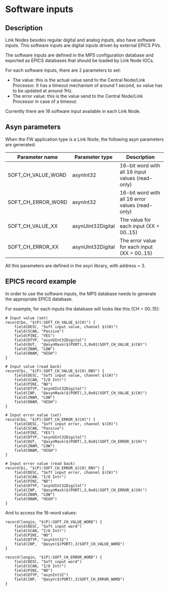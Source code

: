 # Software inputs

## Description

Link Nodes besides regular digital and analog inputs, also have software inputs. This software inputs are digital inputs driven by external EPICS PVs.

The software inputs are defined in the MPS configuration database and exported as EPICS databases that should be loaded by Link Node IOCs.

For each software inputs, there are 2 parameters to set:
- The value: this is the actual value send to the Central Node/Link Processor. It has a timeout mechanism of around 1 second, so value has to be updated at around 1Hz.
- The error value: this is the value send to the Central Node/Link Processor in case of a timeout.

Currently there are 16 software input available in each Link Node.


## Asyn parameters

When the FW application type is a Link Node, the following asyn parameters are generated:

Parameter name      | Parameter type    | Description
--------------------|-------------------|-----------------
SOFT_CH_VALUE_WORD  | asynInt32         | 16-bit word with all 16 input values (read-only)
SOFT_CH_ERROR_WORD  | asynInt32         | 16-bit word with all 16 error values (read-only)
SOFT_CH_VALUE_XX    | asynUInt32Digital | The value for each input (XX = 00..15)
SOFT_CH_ERROR_XX    | asynUInt32Digital | The error value for each input (XX = 00..15)

All this parameters are defined in the asyn library, with address = 3.

## EPICS record example

In order to use the software inputs, the MPS database needs to generate the appropriate EPICS database.

For example, for each inputs the database will looks like this (CH = 00..15):
```
# Input value (set)
record(bo, "$(P):SOFT_CH_VALUE_$(CH)") {
    field(DESC, "Soft input value, channel $(CH)")
    field(SCAN, "Passive")
    field(PINI, "YES")
    field(DTYP, "asynUInt32Digital")
    field(OUT,  "@asynMask($(PORT),3,0x01)SOFT_CH_VALUE_$(CH)")
    field(ZNAM, "LOW")
    field(ONAM, "HIGH")
}

# Input value (read back)
record(bi, "$(P):SOFT_CH_VALUE_$(CH)_RBV") {
    field(DESC, "Soft input value, channel $(CH)")
    field(SCAN, "I/O Intr")
    field(PINI, "NO")
    field(DTYP, "asynUInt32Digital")
    field(INP,  "@asynMask($(PORT),3,0x01)SOFT_CH_VALUE_$(CH)")
    field(ZNAM, "LOW")
    field(ONAM, "HIGH")
}

# Input error value (set)
record(bo, "$(P):SOFT_CH_ERROR_$(CH)") {
    field(DESC, "Soft input error, channel $(CH)")
    field(SCAN, "Passive")
    field(PINI, "YES")
    field(DTYP, "asynUInt32Digital")
    field(OUT,  "@asynMask($(PORT),3,0x01)SOFT_CH_ERROR_$(CH)")
    field(ZNAM, "LOW")
    field(ONAM, "HIGH")
}

# Input error value (read back)
record(bi, "$(P):SOFT_CH_ERROR_$(CH)_RBV") {
    field(DESC, "Soft input error, channel $(CH)")
    field(SCAN, "I/O Intr")
    field(PINI, "NO")
    field(DTYP, "asynUInt32Digital")
    field(INP,  "@asynMask($(PORT),3,0x01)SOFT_CH_ERROR_$(CH)")
    field(ZNAM, "LOW")
    field(ONAM, "HIGH")
}
```

And to access the 16-word values:

```
record(longin, "$(P):SOFT_CH_VALUE_WORD") {
    field(DESC, "Soft input word")
    field(SCAN, "I/O Intr")
    field(PINI, "NO")
    field(DTYP, "asynInt32")
    field(INP,  "@asyn($(PORT),3)SOFT_CH_VALUE_WORD")
}

record(longin, "$(P):SOFT_CH_ERROR_WORD") {
    field(DESC, "Soft input word")
    field(SCAN, "I/O Intr")
    field(PINI, "NO")
    field(DTYP, "asynInt32")
    field(INP,  "@asyn($(PORT),3)SOFT_CH_ERROR_WORD")
}
```
